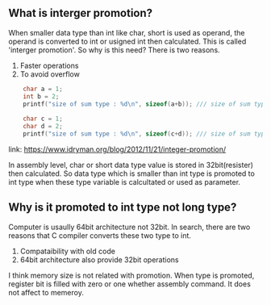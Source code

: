## What is interger promotion?
When smaller data type than int like char, short is used as operand, the operand is converted to int or usigned int then calculated. This is called 'interger promotion'. So why is this need? There is two reasons.
1. Faster operations
2. To avoid overflow

```c
	char a = 1;
	int b = 2;
	printf("size of sum type : %d\n", sizeof(a+b)); /// size of sum type : 4
	
	char c = 1;
	char d = 2;
	printf("size of sum type : %d\n", sizeof(c+d)); /// size of sum type : 4
```

link: https://www.idryman.org/blog/2012/11/21/integer-promotion/

In assembly level, char or short data type value is stored in 32bit(resister) then calculated. So data type which is smaller than int type is promoted to int type when these type variable is calcultated or used as parameter. 


## Why is it promoted to int type not long type?
Computer is usaully 64bit architecture not 32bit. In search, there are two reasons that C compiler converts these two type to int.
1. Compataibility with old code
2. 64bit architecture also provide 32bit operations

I think memory size is not related with promotion. When type is promoted, register bit is filled with zero or one whether assembly command. It does not affect to memeroy.
